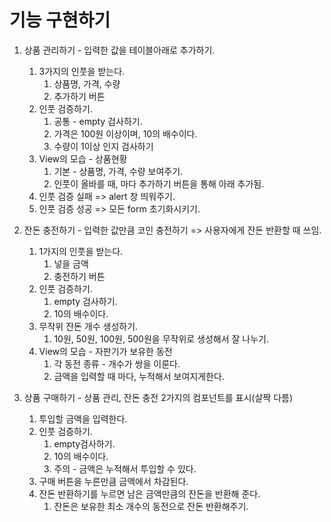 # 기능 구현하기

1. 상품 관리하기 - 입력한 값을 테이블아래로 추가하기.

   1. 3가지의 인풋을 받는다.
      1. 상품명, 가격, 수량
      2. 추가하기 버튼
   2. 인풋 검증하기.
      1. 공통 - empty 검사하기.
      2. 가격은 100원 이상이며, 10의 배수이다.
      3. 수량이 1이상 인지 검사하기
   3. View의 모습 - 상품현황
      1. 기본 - 상품명, 가격, 수량 보여주기.
      2. 인풋이 올바를 때, 마다 추가하기 버튼을 통해 아래 추가됨.
   4. 인풋 검증 실패 => alert 창 띄워주기.
   5. 인풋 검증 성공 => 모든 form 초기화시키기.

2. 잔돈 충전하기 - 입력한 값만큼 코인 충전하기 => 사용자에게 잔돈 반환할 때 쓰임.

   1. 1가지의 인풋을 받는다.
      1. 넣을 금액
      2. 충전하기 버튼
   2. 인풋 검증하기.
      1. empty 검사하기.
      2. 10의 배수이다.
   3. 무작위 잔돈 개수 생성하기.
      1. 10원, 50원, 100원, 500원을 무작위로 생성해서 잘 나누기.
   4. View의 모습 - 자판기가 보유한 동전
      1. 각 동전 종류 - 개수가 쌍을 이룬다.
      2. 금액을 입력할 때 마다, 누적해서 보여지게한다.

3. 상품 구매하기 - 상품 관리, 잔돈 충전 2가지의 컴포넌트를 표시(살짝 다름)
   1. 투입할 금액을 입력한다.
   2. 인풋 검증하기.
      1. empty검사하기.
      2. 10의 배수이다.
      3. 주의 - 금액은 누적해서 투입할 수 있다.
   3. 구매 버튼을 누른만큼 금액에서 차감된다.
   4. 잔돈 반환하기를 누르면 남은 금액만큼의 잔돈을 반환해 준다.
      1. 잔돈은 보유한 최소 개수의 동전으로 잔돈 반환해주기.
